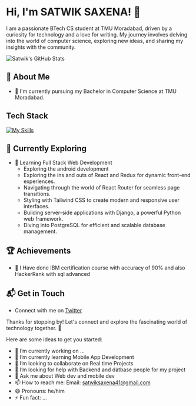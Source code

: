 # Hi, I'm SATWIK SAXENA! 👋

I am a passionate BTech CS student at TMU Moradabad, driven by a curiosity for technology and a love for writing. My journey involves delving into the world of computer science, exploring new ideas, and sharing my insights with the community.

![Satwik's GitHub Stats](https://github-readme-stats.vercel.app/api?username=satwik12-dev&theme=vue-dark&show_icons=true&hide_border=true&count_private=true)

## 🚀 About Me

- 🔭 I'm currently pursuing my Bachelor in Computer Science at TMU Moradabad.


## Tech Stack
[![My Skills](https://skillicons.dev/icons?i=js,html,css,wasm)](https://skillicons.dev)

## 🌱 Currently Exploring

- 🚀 Learning Full Stack Web Development
  - Exploring the android development
  - Exploring the ins and outs of React and Redux for dynamic front-end experiences.
  - Navigating through the world of React Router for seamless page transitions.
  - Styling with Tailwind CSS to create modern and responsive user interfaces.
  - Building server-side applications with Django, a powerful Python web framework.
  - Diving into PostgreSQL for efficient and scalable database management.

 ## 🏆 Achievements

- 🌟   I Have done IBM certification course with accuracy of 90% and also HackerRank with sql advanced

## 📬 Get in Touch

- Connect with me on [Twitter]()

Thanks for stopping by! Let's connect and explore the fascinating world of technology together. 🚀




Here are some ideas to get you started:

- 🔭 I’m currently working on ...
- 🌱 I’m currently learning Mobile App Development
- 👯 I’m looking to collaborate on Real time Projects
- 🤔 I’m looking for help with Backend and datbase people for my project
- 💬 Ask me about Web dev and mobile dev
- 📫 How to reach me: 
     Email: satwiksaxena41@gmail.com
- 😄 Pronouns: he/him
- ⚡ Fun fact: ...
